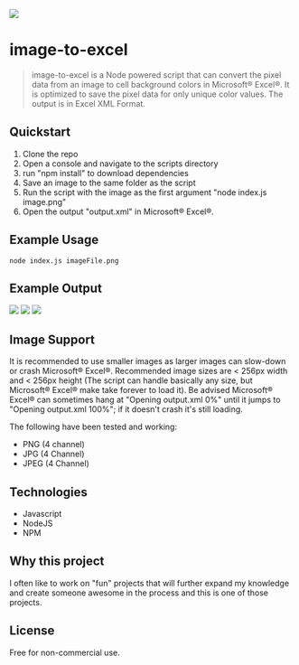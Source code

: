 ![](https://bosswalker.github.io/image-to-excel/github/logo-small.png)

# image-to-excel
>image-to-excel is a Node powered script that can convert the pixel data from an image to cell  background colors in Microsoft® Excel®. It is optimized to save the pixel data for only unique color values. The output is in Excel XML Format.

## Quickstart
1. Clone the repo
2. Open a console and navigate to the scripts directory
3. run "npm install" to download dependencies
4. Save an image to the same folder as the script
5. Run the script with the image as the first argument "node index.js image.png"
6. Open the output "output.xml" in Microsoft® Excel®.

## Example Usage
    node index.js imageFile.png
    
## Example Output
![](https://bosswalker.github.io/image-to-excel/github/image.png)
![](https://bosswalker.github.io/image-to-excel/github/screenshot.png)
![](https://bosswalker.github.io/image-to-excel/github/screenshot2.png)

## Image Support
It is recommended to use smaller images as larger images can slow-down or crash Microsoft® Excel®. Recommended image sizes are \< 256px width and \< 256px height (The script can handle basically any size, but Microsoft® Excel® make take forever to load it). Be advised Microsoft® Excel® can sometimes hang at "Opening output.xml 0%" until it jumps to "Opening output.xml 100%"; if it doesn't crash it's still loading.

The following have been tested and working:
 - PNG (4 channel)
 - JPG (4 Channel)
 - JPEG (4 Channel)

## Technologies
 - Javascript
 - NodeJS
 - NPM

## Why this project
I often like to work on "fun" projects that will further expand my knowledge and create someone awesome in the process and this is one of those projects.

## License
Free for non-commercial use.